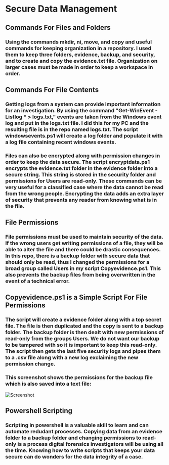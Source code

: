 # Secure Data Management

## Commands For Files and Folders

### Using the commands mkdir, ni, move, and copy and useful commands for keeping organization in a repository. I used them to keep three folders, evidence, backup, and security, and to create and copy the evidence.txt file. Organization on larger cases must be made in order to keep a workspace in order.

## Commands For File Contents

### Getting logs from a system can provide important information for an investigation. By using the command "Get-WinEvent -Listlog * > logs.txt," events are taken from the Windows event log and put in the logs.txt file. I did this for my PC and the resulting file is in the repo named logs.txt. The script windowsevents.ps1 will create a log folder and populate it with a log file containing recent windows events.

### Files can also be encrypted along with permission changes in order to keep the data secure. The script encryptdata.ps1 encrypts the evidence.txt folder in the evidence folder into a secure string. This string is stored in the security folder and permissions for Users are read-only. These commands can be very useful for a classified case where the data cannot be read from the wrong people. Encrypting the data adds an extra layer of security that prevents any reader from knowing what is in the file.

## File Permissions

### File permissions must be used to maintain security of the data. If the wrong users get writing permissions of a file, they will be able to alter the file and there could be drastic consequences. In this repo, there is a backup folder with secure data that should only be read, thus I changed the permissions for a broad group called Users in my script Copyevidence.ps1. This also prevents the backup files from being overwritten in the event of a technical error.

## Copyevidence.ps1 is a Simple Script For File Permissions

### The script will create a evidence folder along with a top secret file. The file is then duplicated and the copy is sent to a backup folder. The backup folder is then dealt with new permissions of read-only from the groups Users. We do not want our backup to be tampered with so it is important to keep this read-only. The script then gets the last five security logs and pipes them to a .csv file along with a new log exclaiming the new permission change.

### This screenshot shows the permissions for the backup file which is also saved into a text file:

![Screenshot](.\df-mod3-sdm\perms.png)

## Powershell Scripting

### Scripting in powershell is a valuable skill to learn and can automate redudant processes. Copying data from an evidence folder to a backup folder and changing permissions to read-only is a process digital forensics investigators will be using all the time. Knowing how to write scripts that keeps your data secure can do wonders for the data integrity of a case.
